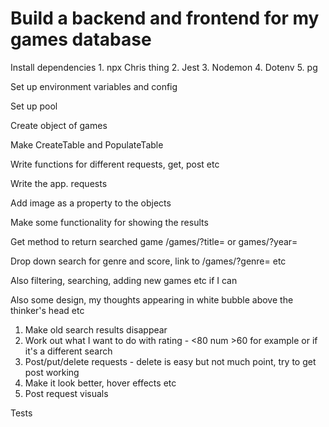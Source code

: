 # Build a backend and frontend for my games database

Install dependencies 1. npx Chris thing 2. Jest 3. Nodemon 4. Dotenv 5. pg

Set up environment variables and config

Set up pool

Create object of games

Make CreateTable and PopulateTable

Write functions for different requests, get, post etc

Write the app. requests

Add image as a property to the objects

Make some functionality for showing the results

Get method to return searched game /games/?title= or games/?year=

Drop down search for genre and score, link to /games/?genre= etc

Also filtering, searching, adding new games etc if I can

Also some design, my thoughts appearing in white bubble above the thinker's head etc

1. Make old search results disappear
2. Work out what I want to do with rating - <80 num >60 for example or if it's a different search
3. Post/put/delete requests - delete is easy but not much point, try to get post working
4. Make it look better, hover effects etc
5. Post request visuals

Tests
